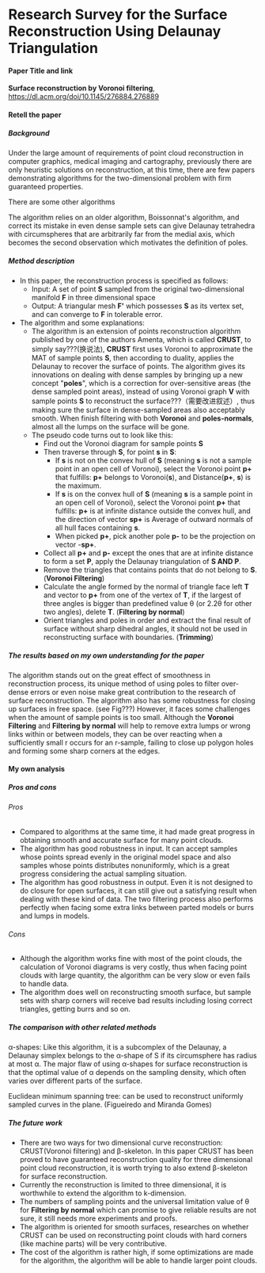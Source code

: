 # Research Survey for the Surface Reconstruction Using Delaunay Triangulation

#### Paper Title and link

**Surface reconstruction by Voronoi filtering**, https://dl.acm.org/doi/10.1145/276884.276889

#### Retell the paper

##### Background

Under the large amount of requirements of point cloud reconstruction in computer graphics, medical imaging and cartography, previously there are only heuristic solutions on reconstruction, at this time, there are few papers demonstrating algorithms for the two-dimensional problem with firm guaranteed properties.

There are some other algorithms

The algorithm relies on an older algorithm, Boissonnat's algorithm, and correct its mistake in even dense sample sets can give Delaunay tetrahedra with circumspheres that are arbitrarily far from the medial axis, which becomes the second observation which motivates the definition of poles.

##### Method description

- In this paper, the reconstruction process is specified as follows: 
  - Input: A set of point **S** sampled from the original two-dimensional manifold **F** in three dimensional space
  - Output: A triangular mesh **F'** which possesses **S** as its vertex set, and can converge to **F** in tolerable error.
- The algorithm and some explanations:
  - The algorithm is an extension of points reconstruction algorithm published by one of the authors Amenta, which is called **CRUST**, to simply say???(换说法), **CRUST** first uses Voronoi to approximate the MAT of sample points **S**, then according to duality, applies the Delaunay to recover the surface of points. The algorithm gives its innovations on dealing with dense samples by bringing up a new concept "**poles**", which is a correction for over-sensitive areas (the dense sampled point areas), instead of using Voronoi graph **V** with sample points **S** to reconstruct the surface???（需要改进叙述）, thus making sure the surface in dense-sampled areas also acceptably smooth. When finish filtering with both **Voronoi** and **poles-normals**, almost all the lumps on the surface will be gone.
  - The pseudo code turns out to look like this:
    - Find out the Voronoi diagram for sample points **S**
    - Then traverse through **S**, for point **s** in **S**:
      - If **s** is not on the convex hull of **S** (meaning **s** is not a sample point in an open cell of Voronoi), select the Voronoi point **p+** that fulfills: **p+** belongs to Voronoi(**s**), and Distance(**p+**, **s**) is the maximum.
      - If **s** is on the convex hull of **S** (meaning **s** is a sample point in an open cell of Voronoi), select the Voronoi point **p+** that fulfills: **p+** is at infinite distance outside the convex hull, and the direction of vector **sp+** is Average of outward normals of all hull faces containing **s**.
      - When picked **p+**, pick another pole **p-** to be the projection on vector -**sp+**.
    - Collect all **p+** and **p-** except the ones that are at infinite distance to form a set **P**, apply the Delaunay triangulation of **S AND P**.
    - Remove the triangles that contains points that do not belong to **S**. (**Voronoi Filtering**)
    - Calculate the angle formed by the normal of triangle face left **T** and vector to **p+** from one of the vertex of **T**, if the largest of three angles is bigger than predefined value θ (or 2.2θ for other two angles), delete **T**. (**Filtering by normal**)
    - Orient triangles and poles in order and extract the final result of surface without sharp dihedral angles, it should not be used in reconstructing surface with boundaries. (**Trimming**)

##### The results based on my own understanding for the paper

The algorithm stands out on the great effect of smoothness in reconstruction process, its unique method of using poles to filter over-dense errors or even noise make great contribution to the research of surface reconstruction. The algorithm also has some robustness for closing up surfaces in free space. (see Fig???) However, it faces some challenges when the amount of sample points is too small. Although the **Voronoi Filtering** and **Filtering by normal** will help to remove extra lumps or wrong links within or between models, they can be over reacting when a sufficiently small r occurs for an r-sample, failing to close up polygon holes and forming some sharp corners at the edges. 

#### My own analysis

##### Pros and cons

###### Pros

- Compared to algorithms at the same time, it had made great progress in obtaining smooth and accurate surface for many point clouds.
- The algorithm has good robustness in input. It can accept samples whose points spread evenly in the original model space and also samples whose points distributes nonuniformly, which is a great progress considering the actual sampling situation.
- The algorithm has good robustness in output. Even it is not designed to do closure for open surfaces, it can still give out a satisfying result when dealing with these kind of data. The two filtering process also performs perfectly when facing some extra links between parted models or burrs and lumps in models.

###### Cons

- Although the algorithm works fine with most of the point clouds, the calculation of Voronoi diagrams is very costly, thus when facing point clouds with large quantity, the algorithm can be very slow or even fails to handle data.
- The algorithm does well on reconstructing smooth surface, but sample sets with sharp corners will receive bad results including losing correct triangles, getting burrs and so on.

##### The comparison with other related methods

α-shapes: Like this algorithm, it is a subcomplex  of the Delaunay, a Delaunay simplex belongs to the α-shape of S if its circumsphere has radius at most α. The major flaw of using α-shapes for surface reconstruction is that the optimal value of α depends on the sampling density, which often varies over different parts of the surface.

Euclidean minimum spanning tree: can be used to reconstruct uniformly sampled curves in the plane. (Figueiredo and Miranda Gomes)

##### The future work

- There are two ways for two dimensional curve reconstruction: CRUST(Voronoi filtering) and β-skeleton. In this paper CRUST has been proved to have guaranteed reconstruction quality for three dimensional point cloud reconstruction, it is worth trying to also extend β-skeleton for surface reconstruction.
- Currently the reconstruction is limited to three dimensional, it is worthwhile to extend the algorithm to k-dimension.
- The numbers of sampling points and the universal limitation value of θ for **Filtering by normal** which can promise to give reliable results are not sure, it still needs more experiments and proofs.
- The algorithm is oriented for smooth surfaces, researches on whether CRUST can be used on reconstructing point clouds with hard corners (like machine parts) will be very contributive.
- The cost of the algorithm is rather high, if some optimizations are made for the algorithm, the algorithm will be able to handle larger point clouds.

